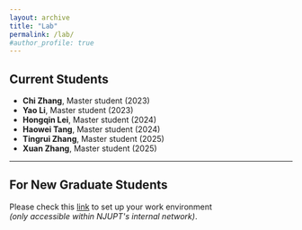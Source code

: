 ```yaml
---
layout: archive
title: "Lab"
permalink: /lab/
#author_profile: true
---
```


## Current Students

- **Chi Zhang**, Master student (2023)  
- **Yao Li**, Master student (2023)  
- **Hongqin Lei**, Master student (2024)  
- **Haowei Tang**, Master student (2024)  
- **Tingrui Zhang**, Master student (2025)  
- **Xuan Zhang**, Master student (2025)  

---

## For New Graduate Students

Please check this [link](http://10.6.3.51:80) to set up your work environment  
*(only accessible within NJUPT's internal network)*.


